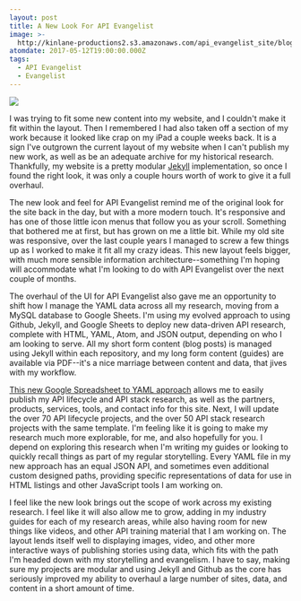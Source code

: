 ```yaml
---
layout: post
title: A New Look For API Evangelist
image: >-
  http://kinlane-productions2.s3.amazonaws.com/api_evangelist_site/blog/api_evangelist_new_look.png
atomdate: 2017-05-12T19:00:00.000Z
tags:
  - API Evangelist
  - Evangelist
---
```

[![](http://kinlane-productions2.s3.amazonaws.com/api_evangelist_site/blog/api_evangelist_new_look.png)](http://apievangelist.com)

I was trying to fit some new content into my website, and I couldn't make it fit within the layout. Then I remembered I had also taken off a section of my work because it looked like crap on my iPad a couple weeks back. It is a sign I've outgrown the current layout of my website when I can't publish my new work, as well as be an adequate archive for my historical research. Thankfully, my website is a pretty modular [Jekyll](https://jekyllrb.com/) implementation, so once I found the right look, it was only a couple hours worth of work to give it a full overhaul.

The new look and feel for API Evangelist remind me of the original look for the site back in the day, but with a more modern touch. It's responsive and has one of those little icon menus that follow you as your scroll. Something that bothered me at first, but has grown on me a little bit. While my old site was responsive, over the last couple years I managed to screw a few things up as I worked to make it fit all my crazy ideas. This new layout feels bigger, with much more sensible information architecture--something I'm hoping will accommodate what I'm looking to do with API Evangelist over the next couple of months.

The overhaul of the UI for API Evangelist also gave me an opportunity to shift how I manage the YAML data across all my research, moving from a MySQL database to Google Sheets. I'm using my evolved approach to using Github, Jekyll, and Google Sheets to deploy new data-driven API research, complete with HTML, YAML, Atom, and JSON output, depending on who I am looking to serve. All my short form content (blog posts) is managed using Jekyll within each repository, and my long form content (guides) are available via PDF--it's a nice marriage between content and data, that jives with my workflow.

[This new Google Spreadsheet to YAML approach](https://apievangelist.com/2017/05/10/simple-apis-with-jekyll-and-github-with-data-managed-via-google-spreadsheets/) allows me to easily publish my API lifecycle and API stack research, as well as the partners, products, services, tools, and contact info for this site. Next, I will update the over 70 API lifecycle projects, and the over 50 API stack research projects with the same template. I'm feeling like it is going to make my research much more explorable, for me, and also hopefully for you. I depend on exploring this research when I'm writing my guides or looking to quickly recall things as part of my regular storytelling. Every YAML file in my new approach has an equal JSON API, and sometimes even additional custom designed paths, providing specific representations of data for use in HTML listings and other JavaScript tools I am working on.

I feel like the new look brings out the scope of work across my existing research. I feel like it will also allow me to grow, adding in my industry guides for each of my research areas, while also having room for new things like videos, and other API training material that I am working on. The layout lends itself well to displaying images, video, and other more interactive ways of publishing stories using data, which fits with the path I'm headed down with my storytelling and evangelism. I have to say, making sure my projects are modular and using Jekyll and Github as the core has seriously improved my ability to overhaul a large number of sites, data, and content in a short amount of time.